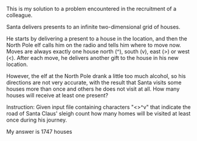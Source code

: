 This is my solution to a problem encountered in the recruitment of a colleague.

Santa delivers presents to an infinite two-dimensional grid of houses.

He starts by delivering a present to a house in the location, and then the North Pole elf calls him on the radio and tells him where to move now. Moves are always exactly one house north (^), south (v), east (>) or west (<). After each move, he delivers another gift to the house in his new location.

However, the elf at the North Pole drank a little too much alcohol, so his directions are not very accurate, with the result that Santa visits some houses more than once and others he does not visit at all. How many houses will receive at least one present?

Instruction:
Given input file containing characters "<>^v" that indicate the road of Santa Claus' sleigh count how many homes will be visited at least once during his journey.

My answer is 1747 houses
